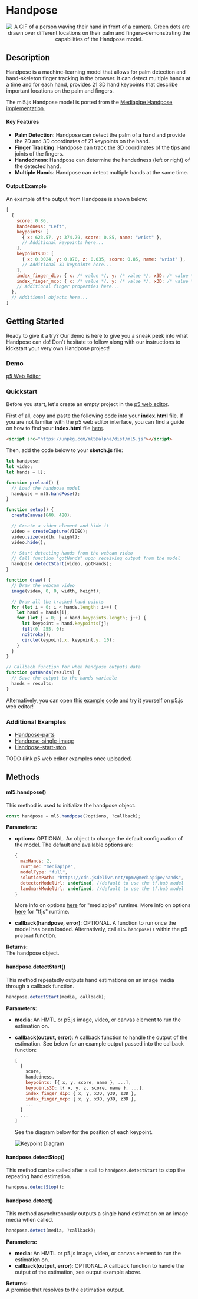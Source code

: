 # Handpose


<center>
    <img style="display:block; max-height:20rem" alt="A GIF of a person waving their hand in front of a camera. Green dots are drawn over different locations on their palm and fingers–demonstrating the capabilities of the Handpose model." src="_media/reference__header-handpose.gif">
</center>


## Description

Handpose is a machine-learning model that allows for palm detection and hand-skeleton finger tracking in the browser. It can detect multiple hands at a time and for each hand, provides 21 3D hand keypoints that describe important locations on the palm and fingers.

The ml5.js Handpose model is ported from the [Mediapipe Handpose implementation](https://github.com/google/mediapipe/blob/master/docs/solutions/hands.md).

#### Key Features
- **Palm Detection**: Handpose can detect the palm of a hand and provide the 2D and 3D coordinates of 21 keypoints on the hand.
- **Finger Tracking**: Handpose can track the 3D coordinates of the tips and joints of the fingers.
- **Handedness**: Handpose can determine the handedness (left or right) of the detected hand.
- **Multiple Hands**: Handpose can detect multiple hands at the same time.

#### Output Example
An example of the output from Handpose is shown below:

```javascript
[
  {
    score: 0.86,
    handedness: "Left",
    keypoints: [
      { x: 623.57, y: 374.79, score: 0.85, name: "wrist" },
      // Additional keypoints here...
    ],
    keypoints3D: [
      { x: 0.0024, y: 0.070, z: 0.035, score: 0.85, name: "wrist" },
      // Additional 3D keypoints here...
    ],
    index_finger_dip: { x: /* value */, y: /* value */, x3D: /* value */, y3D: /* value */, z3D: /* value */ },
    index_finger_mcp: { x: /* value */, y: /* value */, x3D: /* value */, y3D: /* value */, z3D: /* value */ },
    // Additional finger properties here...
  },
  // Additional objects here...
]

```

## Getting Started
Ready to give it a try? Our demo is here to give you a sneak peek into what Handpose can do! Don't hesitate to follow along with our instructions to kickstart your very own Handpose project!

### Demo
[p5 Web Editor](iframes/handpose-keypoints ':include :type=iframe width=100% height=550px')

### Quickstart
Before you start, let's create an empty project in the [p5 web editor](https://editor.p5js.org/).

First of all, copy and paste the following code into your **index.html** file. If you are not familiar with the p5 web editor interface, you can find a guide on how to find your **index.html** file [here](/?id=try-ml5js-online-1).

```html
<script src="https://unpkg.com/ml5@alpha/dist/ml5.js"></script>
```

Then, add the code below to your **sketch.js** file:

```js
let handpose;
let video;
let hands = [];

function preload() {
  // Load the handpose model
  handpose = ml5.handPose();
}

function setup() {
  createCanvas(640, 480);

  // Create a video element and hide it
  video = createCapture(VIDEO);
  video.size(width, height);
  video.hide();

  // Start detecting hands from the webcam video
  // Call function "gotHands" upon receiving output from the model
  handpose.detectStart(video, gotHands);
}

function draw() {
  // Draw the webcam video
  image(video, 0, 0, width, height);

  // Draw all the tracked hand points
  for (let i = 0; i < hands.length; i++) {
    let hand = hands[i];
    for (let j = 0; j < hand.keypoints.length; j++) {
      let keypoint = hand.keypoints[j];
      fill(0, 255, 0);
      noStroke();
      circle(keypoint.x, keypoint.y, 10);
    }
  }
}

// Callback function for when handpose outputs data
function gotHands(results) {
  // Save the output to the hands variable
  hands = results;
}
```

Alternatively, you can open [this example code](https://github.com/ml5js/ml5-next-gen/tree/main/examples/Handpose-keypoints) and try it yourself on p5.js web editor!

### Additional Examples
* [Handpose-parts](https://github.com/ml5js/ml5-next-gen/tree/main/examples/Handpose-parts)
* [Handpose-single-image](https://github.com/ml5js/ml5-next-gen/tree/main/examples/Handpose-single-image)
* [Handpose-start-stop](https://github.com/ml5js/ml5-next-gen/tree/main/examples/Handpose-start-stop)

TODO (link p5 web editor examples once uploaded)

<!-- ### Tutorials

**PoseNet on The Coding Train**
<iframe width="560" height="315" src="https://www.youtube-nocookie.com/embed/OIo-DIOkNVg" frameborder="0" allow="accelerometer; autoplay; encrypted-media; gyroscope; picture-in-picture" allowfullscreen></iframe>

TODO (link new youtube video once uploaded) -->

## Methods

#### ml5.handpose()

This method is used to initialize the handpose object.

```javascript
const handpose = ml5.handpose(?options, ?callback);
```

**Parameters:**

- **options**: OPTIONAL. An object to change the default configuration of the model. The default and available options are:

  ```javascript
  {
    maxHands: 2,
    runtime: "mediapipe",
    modelType: "full",
    solutionPath: "https://cdn.jsdelivr.net/npm/@mediapipe/hands",
    detectorModelUrl: undefined, //default to use the tf.hub model
    landmarkModelUrl: undefined, //default to use the tf.hub model
  }
  ```

  More info on options [here](https://github.com/tensorflow/tfjs-models/tree/master/hand-pose-detection/src/mediapipe#create-a-detector) for "mediapipe" runtime.
  More info on options [here](https://github.com/tensorflow/tfjs-models/tree/master/hand-pose-detection/src/tfjs#create-a-detector) for "tfjs" runtime.

- **callback(handpose, error)**: OPTIONAL. A function to run once the model has been loaded. Alternatively, call `ml5.handpose()` within the p5 `preload` function.

**Returns:**  
The handpose object.

#### handpose.detectStart()

This method repeatedly outputs hand estimations on an image media through a callback function.

```javascript
handpose.detectStart(media, callback);
```

**Parameters:**

- **media**: An HMTL or p5.js image, video, or canvas element to run the estimation on.
- **callback(output, error)**: A callback function to handle the output of the estimation. See below for an example output passed into the callback function:

  ```javascript
  [
    {
      score,
      handedness,
      keypoints: [{ x, y, score, name }, ...],
      keypoints3D: [{ x, y, z, score, name }, ...],
      index_finger_dip: { x, y, x3D, y3D, z3D },
      index_finger_mcp: { x, y, x3D, y3D, z3D },
      ...
    }
    ...
  ]
  ```

  See the diagram below for the position of each keypoint.

  ![Keypoint Diagram](https://camo.githubusercontent.com/b0f077393b25552492ef5dd7cd9fd13f386e8bb480fa4ed94ce42ede812066a1/68747470733a2f2f6d65646961706970652e6465762f696d616765732f6d6f62696c652f68616e645f6c616e646d61726b732e706e67)

#### handpose.detectStop()

This method can be called after a call to `handpose.detectStart` to stop the repeating hand estimation.

```javascript
handpose.detectStop();
```

#### handpose.detect()

This method asynchronously outputs a single hand estimation on an image media when called.

```javascript
handpose.detect(media, ?callback);
```

**Parameters:**

- **media**: An HMTL or p5.js image, video, or canvas element to run the estimation on.
- **callback(output, error)**: OPTIONAL. A callback function to handle the output of the estimation, see output example above.

**Returns:**  
A promise that resolves to the estimation output.

<br>
